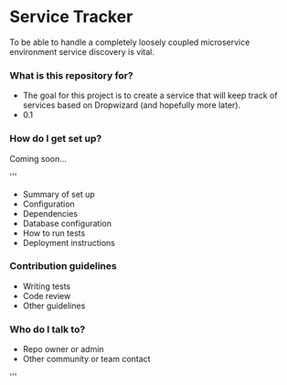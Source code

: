 # Service Tracker #

To be able to handle a completely loosely coupled microservice environment service discovery is vital.

### What is this repository for? ###

* The goal for this project is to create a service that will keep track of services based on Dropwizard (and hopefully more later).
* 0.1

### How do I get set up? ###

Coming soon...

'''

* Summary of set up
* Configuration
* Dependencies
* Database configuration
* How to run tests
* Deployment instructions

### Contribution guidelines ###

* Writing tests
* Code review
* Other guidelines

### Who do I talk to? ###

* Repo owner or admin
* Other community or team contact

'''